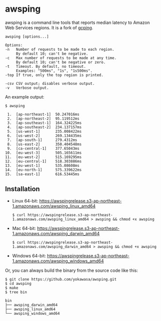 # awsping

awsping is a command line tools that reports median latency to
Amazon Web Services regions. It is a fork of [gcping](https://github.com/GoogleCloudPlatform/gcping).

```
awsping [options...]

Options:
-n   Number of requests to be made to each region.
     By default 10; can't be negative.
-c   Max number of requests to be made at any time.
     By default 10; can't be negative or zero.
-t   Timeout. By default, no timeout.
     Examples: "500ms", "1s", "1s500ms".
-top If true, only the top region is printed.

-csv CSV output; disables verbose output.
-v   Verbose output.
```

An example output:

```
$ awsping

 1.  [ap-northeast-1]  50.247016ms
 2.  [ap-northeast-2]  95.119512ms
 3.  [ap-southeast-1]  164.324225ms
 4.  [ap-southeast-2]  234.137157ms
 5.  [us-west-1]       235.008422ms
 6.  [us-west-2]       269.134435ms
 7.  [ap-south-1]      279.4312ms
 8.  [us-east-2]       350.404548ms
 9.  [ca-central-1]    377.65043ms
10.  [eu-west-3]       505.165611ms
11.  [eu-west-2]       515.169295ms
12.  [eu-central-1]    518.303886ms
13.  [eu-west-1]       535.08608ms
14.  [eu-north-1]      575.339622ms
15.  [sa-east-1]       616.53445ms
```

## Installation

* Linux 64-bit: https://awspingrelease.s3-ap-northeast-1.amazonaws.com/awsping_linux_amd64
  ```
  $ curl https://awspingrelease.s3-ap-northeast-1.amazonaws.com/awsping_linux_amd64 > awsping && chmod +x awsping
  ```
* Mac 64-bit: https://awspingrelease.s3-ap-northeast-1.amazonaws.com/awsping_darwin_amd64
  ```
  $ curl https://awspingrelease.s3-ap-northeast-1.amazonaws.com/awsping_darwin_amd64 > awsping && chmod +x awsping
  ```

* Windows 64-bit: https://awspingrelease.s3-ap-northeast-1.amazonaws.com/awsping_windows_amd64

Or, you can always build the binary from the source code like this:

```
$ git clone https://github.com/yokawasa/awsping.git
$ cd awsping
$ make
$ tree bin

bin
├── awsping_darwin_amd64
├── awsping_linux_amd64
└── awsping_windows_amd64
```

